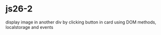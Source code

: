 # js26-2
display image in another div by clicking button in card using DOM methods, localstorage and events
